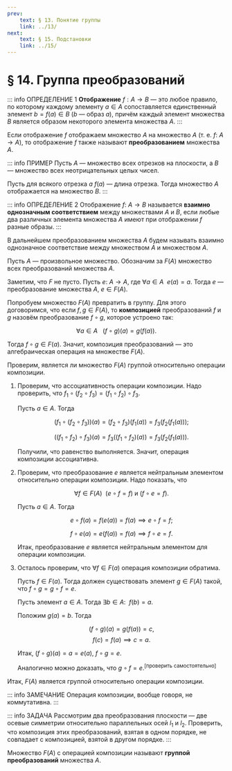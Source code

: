 ```yaml
---
prev:
    text: § 13. Понятие группы
    link: ../13/
next:
    text: § 15. Подстановки
    link: ../15/
---
```


# § 14. Группа преобразований

::: info ОПРЕДЕЛЕНИЕ 1
**Отображение** $f: A \to B$ — это любое правило, по которому каждому элементу $a \in A$ сопоставляется единственный элемент $b = f(a) \in B$ ($b$ — образ $a$), причём каждый элемент множества $B$ является образом некоторого элемента множества $A$.
:::

Если отображение $f$ отображаем множество $A$ на множество $A$ (т. е. $f: ~ A \to A$), то отображение $f$ также называют **преобразованием** множества $A$.

::: info ПРИМЕР
Пусть $A$ — множество всех отрезков на плоскости, а $B$ — множество всех неотрицательных целых чисел.

Пусть для всякого отрезка $a$ $f(a)$ — длина отрезка. Тогда множество $A$ отображается на множество $B$.
:::

::: info ОПРЕДЕЛЕНИЕ 2
Отображение $f: ~ A \to B$ называется **взаимно однозначным соответствием** между множествами $A$ и $B$, если любые два различных элемента множества $A$ имеют при отображении $f$ разные образы.
:::

В дальнейшем преобразованием множества $A$ будем называть взаимно однозначное соответствие между множеством $A$ и множеством $A$.

Пусть $A$ — произвольное множество. Обозначим за $F(A)$ множество всех преобразований множества $A$.

Заметим, что $F$ не пусто. Пусть $e: ~ A \to A$, где $\forall a \in A ~ ~ e(a) = a$. Тогда $e$ — преобразование множества $A$, $e \in F(A)$.

Попробуем множество $F(A)$ превратить в группу. Для этого договоримся, что если $f, g \in F(A)$, то **композицией** преобразований $f$ и $g$ назовём преобразование $f \circ g$, которое устроено так:

$$
\forall a \in A ~ ~ ~ (f \circ g)(a) = g(f(a)).
$$

Тогда $f \circ g \in F(a)$. Значит, композиция преобразований — это алгебраическая операция на множестве $F(A)$.

Проверим, является ли множество $F(A)$ группой относительно операции композиции.

1. Проверим, что ассоциативность операции композиции. Надо проверить, что $f_1 \circ (f_2 \circ f_3) = (f_1 \circ f_2) \circ f_3$.

   Пусть $a \in A$. Тогда

   $$
   (f_1 \circ (f_2 \circ f_3))(a) = (f_2 \circ f_3)(f_1(a)) = f_3 ( f_2 ( f_1 (a) ) );
   $$

   $$
   ( (f_1 \circ f_2) \circ f_3 )(a) = f_3 ( (f_1 \circ f_2)(a) ) = f_3 ( f_2 ( f_1(a) ) ).
   $$

   Получили, что равенство выполняется. Значит, операция композиции ассоциативна.

2. Проверим, что преобразование $e$ является нейтральным элементом относительно операции композиции. Надо показать, что

   $$
   \forall f \in F(A) ~ ~ ( e \circ f = f ) ~ \text{и} ~ (f \circ e = f).
   $$

   Пусть $a \in A$. Тогда
   
   $$
   e \circ f(a) = f(e(a)) = f(a) \implies e \circ f = f;
   $$

   $$
   f \circ e(a) = e(f(a)) = f(a) \implies f \circ e = f.
   $$

   Итак, преобразование $e$ является нейтральным элементом для операции композиции.

3. Осталось проверим, что $\forall f \in F(a)$ операция композиции обратима.

   Пусть $f \in F(a)$. Тогда должен существовать элемент $g \in F(A)$ такой, что $f \circ g = g \circ f = e$.

   Пусть элемент $a \in A$. Тогда $\exists b \in A: ~ ~ f(b) = a$.

   Положим $g(a) = b$. Тогда
   
   $$
   (f \circ g)(a) = g(f(a)) = c,
   $$
   $$
   f(c) = f(a) \implies c = a.
   $$

   Итак, $(f \circ g)(a) = a = e(a)$, $f \circ g = e$.

   Аналогично можно доказать, что $g \circ f = e$.<sup>[проверить самостоятельно]</sup>

Итак, $F(A)$ является группой относительно операции композиции.

::: info ЗАМЕЧАНИЕ
Операция композиции, вообще говоря, не коммутативна.
:::

::: info ЗАДАЧА
Рассмотрим два преобразования плоскости — две осевые симметрии относительно параллельных осей $l_1$ и $l_2$. Проверить, что композиция этих преобразований, взятая в одном порядке, не совпадает с композицией, взятой в другом порядке.
:::

Множество $F(A)$ с операцией композиции называют **группой преобразований** множества $A$.